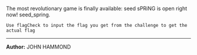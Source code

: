 The most revolutionary game is finally available: seed sPRiNG is open right now! seed_spring.

`Use flagCheck to input the flag you get from the challenge to get the actual flag`

---
**Author:** JOHN HAMMOND